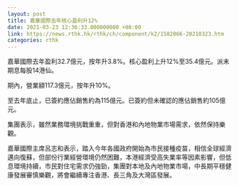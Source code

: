 ```yaml
---
layout: post
title: 嘉華國際去年核心盈利升12%
date: 2021-03-23 12:36:33.000000000 +08:00
link: https://news.rthk.hk/rthk/ch/component/k2/1582066-20210323.htm
categories: rthk
---
```


嘉華國際去年盈利32.7億元，按年升3.8%。核心盈利上升12%至35.4億元。派末期息每股14港仙。

期內，營業額117.3億元，按年升10%。

至去年底止，已簽約應佔銷售約為115億元。已簽約但未確認的應佔銷售約105億元。

集團表示，雖然業務環境挑戰重重，但對香港和內地物業市場需求，依然保持樂觀。

嘉華國際主席呂志和表示，踏入今年各國政府開始為市民接種疫苗，相信全球經濟邁向復蘇，但部份行業經營環境仍然困難，本港經濟受高失業率等因素影響，但低息環境持續，市民對住宅需求仍強勁，集團對本地及內地物業市場，中長期平穩健康發展審慎樂觀，將會繼續專注香港、長三角及大灣區發展。
